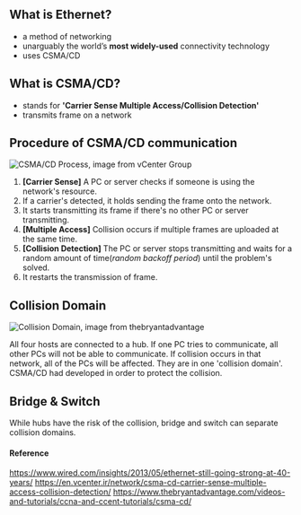 ## What is Ethernet?
- a method of networking
- unarguably the world’s **most widely-used** connectivity technology
- uses CSMA/CD


## What is CSMA/CD?
- stands for **'Carrier Sense Multiple Access/Collision Detection'**
- transmits frame on a network


## Procedure of CSMA/CD communication
![CSMA/CD Process, image from vCenter Group](https://en.vcenter.ir/wp-content/uploads/2020/07/csma-cd.jpg)
1. **[Carrier Sense]** A PC or server checks if someone is using the network's resource.
2. If a carrier's detected, it holds sending the frame onto the network.
3. It starts transmitting its frame if there's no other PC or server transmitting.
4. **[Multiple Access]** Collision occurs if multiple frames are uploaded at the same time.
5. **[Collision Detection]** The PC or server stops transmitting and waits for a random amount of time(*random backoff period*) until the problem's solved.
6. It restarts the transmission of frame.


## Collision Domain
![Collision Domain, image from thebryantadvantage](https://www.thebryantadvantage.com/wp-content/uploads/2018/10/Collision-Domain-1.png)

All four hosts are connected to a hub. If one PC tries to communicate, all other PCs will not be able to communicate. 
If collision occurs in that network, all of the PCs will be affected. They are in one 'collision domain'.
CSMA/CD had developed in order to protect the collision.  


## Bridge & Switch
While hubs have the risk of the collision, bridge and switch can separate collision domains. 


#### Reference
https://www.wired.com/insights/2013/05/ethernet-still-going-strong-at-40-years/
https://en.vcenter.ir/network/csma-cd-carrier-sense-multiple-access-collision-detection/
https://www.thebryantadvantage.com/videos-and-tutorials/ccna-and-ccent-tutorials/csma-cd/
